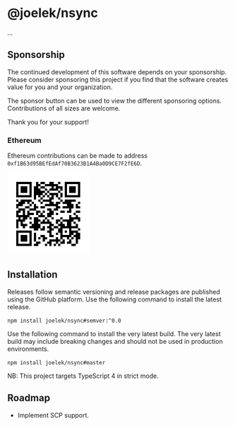 # @joelek/nsync

...

## Sponsorship

The continued development of this software depends on your sponsorship. Please consider sponsoring this project if you find that the software creates value for you and your organization.

The sponsor button can be used to view the different sponsoring options. Contributions of all sizes are welcome.

Thank you for your support!

### Ethereum

Ethereum contributions can be made to address `0xf1B63d95BEfEdAf70B3623B1A4Ba0D9CE7F2fE6D`.

![](./eth.png)

## Installation

Releases follow semantic versioning and release packages are published using the GitHub platform. Use the following command to install the latest release.

```
npm install joelek/nsync#semver:^0.0
```

Use the following command to install the very latest build. The very latest build may include breaking changes and should not be used in production environments.

```
npm install joelek/nsync#master
```

NB: This project targets TypeScript 4 in strict mode.

## Roadmap

* Implement SCP support.
